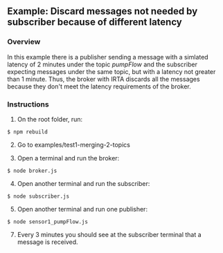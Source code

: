 ## Example: Discard messages not needed by subscriber because of different latency

### Overview

In this example there is a publisher sending a message with a simlated latency of 2 minutes under the topic *pumpFlow* and the subscriber expecting messages under the same topic, but with a latency not greater than 1 minute. Thus, the broker with IRTA discards all the messages because they don't meet the latency requirements of the broker.

### Instructions

1. On the root folder, run:

```
$ npm rebuild
```

2. Go to examples/test1-merging-2-topics

3. Open a terminal and run the broker:

```
$ node broker.js
```

4. Open another terminal and run the subscriber:

```
$ node subscriber.js
```

5. Open another terminal and run one publisher:

```
$ node sensor1_pumpFlow.js
```

7. Every 3 minutes you should see at the subscriber terminal that a message is received.
